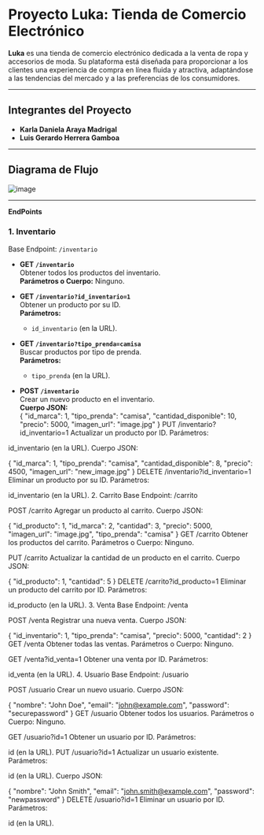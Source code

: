# Proyecto Luka: Tienda de Comercio Electrónico

**Luka** es una tienda de comercio electrónico dedicada a la venta de ropa y accesorios de moda. Su plataforma está diseñada para proporcionar a los clientes una experiencia de compra en línea fluida y atractiva, adaptándose a las tendencias del mercado y a las preferencias de los consumidores.

---

## **Integrantes del Proyecto**
- **Karla Daniela Araya Madrigal**  
- **Luis Gerardo Herrera Gamboa**

---

## **Diagrama de Flujo**
![image](https://github.com/user-attachments/assets/6e8f899e-467d-4b76-8dab-5816b79c58c1)

---

**EndPoints**

### **1. Inventario**  
Base Endpoint: `/inventario`

- **GET `/inventario`**  
  Obtener todos los productos del inventario.  
  **Parámetros o Cuerpo:** Ninguno.

- **GET `/inventario?id_inventario=1`**  
  Obtener un producto por su ID.  
  **Parámetros:**  
  - `id_inventario` (en la URL).

- **GET `/inventario?tipo_prenda=camisa`**  
  Buscar productos por tipo de prenda.  
  **Parámetros:**  
  - `tipo_prenda` (en la URL).

- **POST `/inventario`**  
  Crear un nuevo producto en el inventario.  
  **Cuerpo JSON:**  
  {
    "id_marca": 1,
    "tipo_prenda": "camisa",
    "cantidad_disponible": 10,
    "precio": 5000,
    "imagen_url": "image.jpg"
  }
PUT /inventario?id_inventario=1
Actualizar un producto por ID.
Parámetros:

id_inventario (en la URL).
Cuerpo JSON:

{
  "id_marca": 1,
  "tipo_prenda": "camisa",
  "cantidad_disponible": 8,
  "precio": 4500,
  "imagen_url": "new_image.jpg"
}
DELETE /inventario?id_inventario=1
Eliminar un producto por su ID.
Parámetros:

id_inventario (en la URL).
2. Carrito
Base Endpoint: /carrito

POST /carrito
Agregar un producto al carrito.
Cuerpo JSON:

{
  "id_producto": 1,
  "id_marca": 2,
  "cantidad": 3,
  "precio": 5000,
  "imagen_url": "image.jpg",
  "tipo_prenda": "camisa"
}
GET /carrito
Obtener los productos del carrito.
Parámetros o Cuerpo: Ninguno.

PUT /carrito
Actualizar la cantidad de un producto en el carrito.
Cuerpo JSON:

{
  "id_producto": 1,
  "cantidad": 5
}
DELETE /carrito?id_producto=1
Eliminar un producto del carrito por ID.
Parámetros:

id_producto (en la URL).
3. Venta
Base Endpoint: /venta

POST /venta
Registrar una nueva venta.
Cuerpo JSON:

{
  "id_inventario": 1,
  "tipo_prenda": "camisa",
  "precio": 5000,
  "cantidad": 2
}
GET /venta
Obtener todas las ventas.
Parámetros o Cuerpo: Ninguno.

GET /venta?id_venta=1
Obtener una venta por ID.
Parámetros:

id_venta (en la URL).
4. Usuario
Base Endpoint: /usuario

POST /usuario
Crear un nuevo usuario.
Cuerpo JSON:

{
  "nombre": "John Doe",
  "email": "john@example.com",
  "password": "securepassword"
}
GET /usuario
Obtener todos los usuarios.
Parámetros o Cuerpo: Ninguno.

GET /usuario?id=1
Obtener un usuario por ID.
Parámetros:

id (en la URL).
PUT /usuario?id=1
Actualizar un usuario existente.
Parámetros:

id (en la URL).
Cuerpo JSON:

{
  "nombre": "John Smith",
  "email": "john.smith@example.com",
  "password": "newpassword"
}
DELETE /usuario?id=1
Eliminar un usuario por ID.
Parámetros:

id (en la URL).

